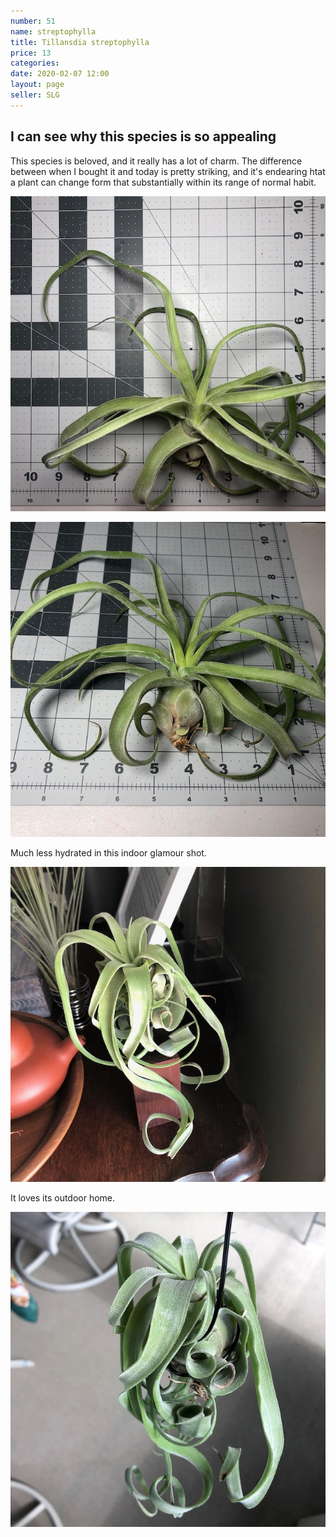 ```yaml
---
number: 51
name: streptophylla
title: Tillansdia streptophylla
price: 13
categories: 
date: 2020-02-07 12:00
layout: page
seller: SLG
---
```

## I can see why this species is so appealing

This species is beloved, and it really has a lot of charm. The difference between when I bought it and today is pretty striking, and it's endearing htat a plant can change form that substantially within its range of normal habit.

!["Tillandsia streptophylla"](/i/IMG_5946.jpeg "Tillandsia streptophylla")

!["Tillandsia streptophylla"](/i/IMG_5947.jpeg "Tillandsia streptophylla")

Much less hydrated in this indoor glamour shot.

!["Tillandsia streptophylla"](/i/IMG_6110.jpeg "Tillandsia streptophylla")

It loves its outdoor home.

!["Tillandsia streptophylla"](/i/IMG_6299.jpeg "Tillandsia streptophylla")
